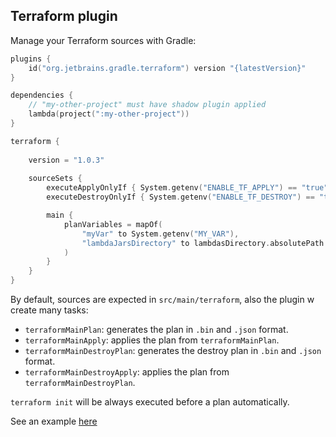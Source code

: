 ## Terraform plugin

Manage your Terraform sources with Gradle:

```kotlin
plugins {
    id("org.jetbrains.gradle.terraform") version "{latestVersion}"
}

dependencies {
    // "my-other-project" must have shadow plugin applied
    lambda(project(":my-other-project")) 
}

terraform {
    
    version = "1.0.3"
    
    sourceSets {
        executeApplyOnlyIf { System.getenv("ENABLE_TF_APPLY") == "true" }
        executeDestroyOnlyIf { System.getenv("ENABLE_TF_DESTROY") == "true" }

        main {
            planVariables = mapOf(
                "myVar" to System.getenv("MY_VAR"),
                "lambdaJarsDirectory" to lambdasDirectory.absolutePath
            )
        }
    }
}

```

By default, sources are expected in `src/main/terraform`, also the plugin w create many tasks:

- `terraformMainPlan`: generates the plan in `.bin` and `.json` format.
- `terraformMainApply`: applies the plan from `terraformMainPlan`.
- `terraformMainDestroyPlan`: generates the destroy plan in `.bin` and `.json` format.
- `terraformMainDestroyApply`: applies the plan from `terraformMainDestroyPlan`.

`terraform init` will be always executed before a plan automatically.

See an example [here](../examples/terraform/build.gradle.kts)
